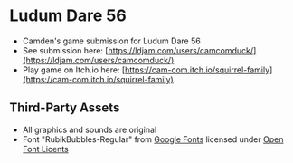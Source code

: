 # Ludum Dare 56

 - Camden's game submission for Ludum Dare 56
 - See submission here: [https://ldjam.com/users/camcomduck/](https://ldjam.com/users/camcomduck/)
 - Play game on Itch.io here: [https://cam-com.itch.io/squirrel-family](https://cam-com.itch.io/squirrel-family)

## Third-Party Assets

 - All graphics and sounds are original
 - Font "RubikBubbles-Regular" from [Google Fonts](https://fonts.google.com/specimen/Rubik+Bubbles/about?preview.text=Squirrel%20Family%20123&query=cute&lang=en_Latn) licensed under [Open Font Licents](https://openfontlicense.org/open-font-license-official-text/)

